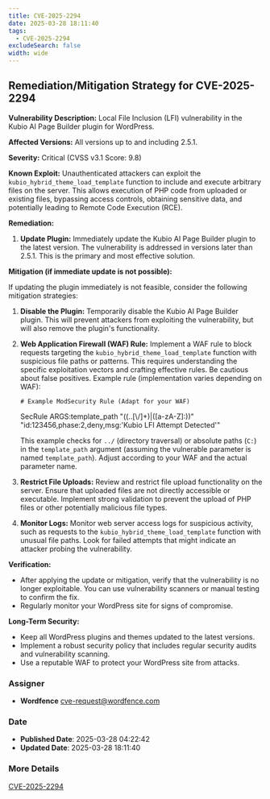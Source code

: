 ```yaml
---
title: CVE-2025-2294
date: 2025-03-28 18:11:40
tags:
  - CVE-2025-2294
excludeSearch: false
width: wide
---
```


## Remediation/Mitigation Strategy for CVE-2025-2294

**Vulnerability Description:** Local File Inclusion (LFI) vulnerability in the Kubio AI Page Builder plugin for WordPress.

**Affected Versions:** All versions up to and including 2.5.1.

**Severity:** Critical (CVSS v3.1 Score: 9.8)

**Known Exploit:** Unauthenticated attackers can exploit the `kubio_hybrid_theme_load_template` function to include and execute arbitrary files on the server. This allows execution of PHP code from uploaded or existing files, bypassing access controls, obtaining sensitive data, and potentially leading to Remote Code Execution (RCE).

**Remediation:**

1.  **Update Plugin:** Immediately update the Kubio AI Page Builder plugin to the latest version.  The vulnerability is addressed in versions later than 2.5.1. This is the primary and most effective solution.

**Mitigation (if immediate update is not possible):**

If updating the plugin immediately is not feasible, consider the following mitigation strategies:

1.  **Disable the Plugin:**  Temporarily disable the Kubio AI Page Builder plugin.  This will prevent attackers from exploiting the vulnerability, but will also remove the plugin's functionality.

2.  **Web Application Firewall (WAF) Rule:** Implement a WAF rule to block requests targeting the `kubio_hybrid_theme_load_template` function with suspicious file paths or patterns.  This requires understanding the specific exploitation vectors and crafting effective rules.  Be cautious about false positives. Example rule (implementation varies depending on WAF):

        # Example ModSecurity Rule (Adapt for your WAF)
    SecRule ARGS:template_path "((\.\.[\\\/]+)|([a-zA-Z]:))" "id:123456,phase:2,deny,msg:'Kubio LFI Attempt Detected'"
    
    This example checks for `../` (directory traversal) or absolute paths (`C:`) in the `template_path` argument (assuming the vulnerable parameter is named `template_path`). Adjust according to your WAF and the actual parameter name.

3.  **Restrict File Uploads:**  Review and restrict file upload functionality on the server.  Ensure that uploaded files are not directly accessible or executable. Implement strong validation to prevent the upload of PHP files or other potentially malicious file types.

4.  **Monitor Logs:**  Monitor web server access logs for suspicious activity, such as requests to the `kubio_hybrid_theme_load_template` function with unusual file paths.  Look for failed attempts that might indicate an attacker probing the vulnerability.

**Verification:**

*   After applying the update or mitigation, verify that the vulnerability is no longer exploitable. You can use vulnerability scanners or manual testing to confirm the fix.
*   Regularly monitor your WordPress site for signs of compromise.

**Long-Term Security:**

*   Keep all WordPress plugins and themes updated to the latest versions.
*   Implement a robust security policy that includes regular security audits and vulnerability scanning.
*   Use a reputable WAF to protect your WordPress site from attacks.

### Assigner
- **Wordfence** <cve-request@wordfence.com>

### Date
- **Published Date**: 2025-03-28 04:22:42
- **Updated Date**: 2025-03-28 18:11:40

### More Details
[CVE-2025-2294](https://www.cvedetails.com/cve/CVE-2025-2294)